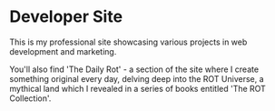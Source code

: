 # Developer Site

This is my professional site showcasing various projects in web development and marketing.

You'll also find 'The Daily Rot' - a section of the site where I create something original every day, delving deep into the ROT Universe, a mythical land which I revealed in a series of books entitled 'The ROT Collection'.